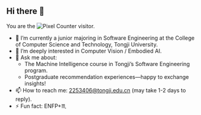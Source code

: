 ## Hi there 👋

You are the ![Pixel Counter](https://profile-counter.glitch.me/jElly1106/count.svg) visitor.

- 🔭 I’m currently a junior majoring in Software Engineering at the College of Computer Science and Technology, Tongji University.
- 🌱 I’m deeply interested in Computer Vision / Embodied AI.
- 💬 Ask me about:
  - The Machine Intelligence course in Tongji’s Software Engineering program.
  - Postgraduate recommendation experiences—happy to exchange insights!
- 📫 How to reach me: 2253406@tongji.edu.cn (may take 1-2 days to reply).
- ⚡ Fun fact: ENFP+♏

